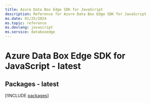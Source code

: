 ```yaml
---
title: Azure Data Box Edge SDK for JavaScript
description: Reference for Azure Data Box Edge SDK for JavaScript
ms.date: 01/25/2024
ms.topic: reference
ms.devlang: javascript
ms.service: databoxedge
---
```

# Azure Data Box Edge SDK for JavaScript - latest
## Packages - latest
[!INCLUDE [packages](data-box-edge-index.md)]